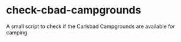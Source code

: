 # check-cbad-campgrounds
A small script to check if the Carlsbad Campgrounds are available for camping.
